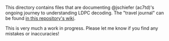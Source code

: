 This directory contains files that are documenting @jschiefer (ac7td)'s ongoing
journey to understanding LDPC decoding. The "travel journal" can be found 
[in this repository's wiki](https://github.com/phase4ground/DVB-receiver/wiki/Design-Strategies-AC7TD).

This is very much a work in progress. Please let me know if you find any mistakes or 
inaccuracies! 
